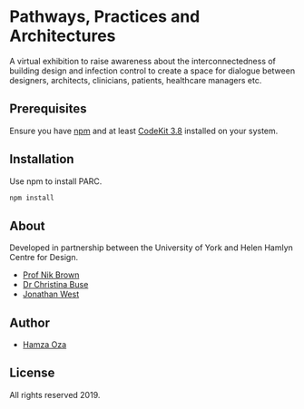 # Pathways, Practices and Architectures

A virtual exhibition to raise awareness about the interconnectedness of building design and infection control to create a space for dialogue between designers, architects, clinicians, patients, healthcare managers etc.

## Prerequisites
Ensure you have [npm](https://www.npmjs.com/) and at least [CodeKit 3.8](https://codekitapp.com/) installed on your system.

## Installation

Use npm to install PARC.

```bash
npm install
```

## About

Developed in partnership between the University of York and Helen Hamlyn Centre for Design.

- [Prof Nik Brown](https://www.york.ac.uk/sociology/our-staff/academic/nik-brown/)
- [Dr Christina Buse](https://www.york.ac.uk/sociology/our-staff/academic/chrissy-buse/)
- [Jonathan West](https://www.rca.ac.uk/more/staff/jonathan_west/)

## Author

- [Hamza Oza](https://hamzaoza.com)

## License
All rights reserved 2019.